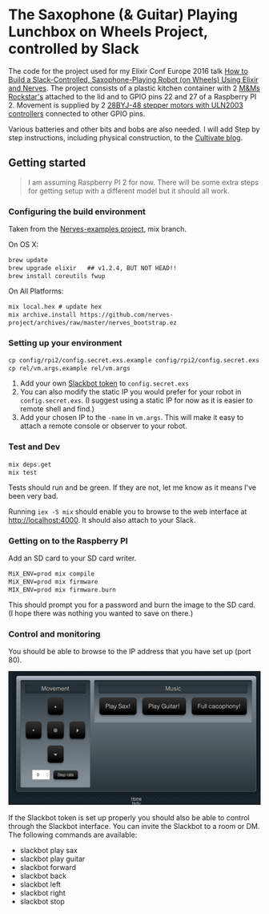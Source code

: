 # The Saxophone (& Guitar) Playing Lunchbox on Wheels Project, controlled by Slack


The code for the project used for my Elixir Conf Europe 2016 talk [How to Build a Slack-Controlled, Saxophone-Playing Robot (on Wheels) Using Elixir and Nerves](http://www.elixirconf.eu/elixirconf2016/paul-wilson). The project consists of a plastic kitchen container with 2 [M&Ms Rockstar's](http://www.amazon.com/dp/B0188HWRIE) attached to the lid and to GPIO pins 22 and 27 of a Raspberry PI 2.  Movement is supplied by 2 [28BYJ-48 stepper motors with ULN2003 controllers](https://www.amazon.co.uk/4-Phase-5-Wire-Electric-28BYJ-48-ULN2003/dp/B00DGNO6PI) connected to other GPIO pins.

Various batteries and other bits and bobs are also needed. I will add Step by step instructions, including physical construction, to the [Cultivate blog](http://cultivateq.com/posts).


## Getting started

> I am assuming Raspberry PI 2 for now. There will be some extra steps for getting setup with a different model but it should all work.

### Configuring the build environment

Taken from the [Nerves-examples project](https://github.com/nerves-project/nerves-examples/tree/mix), mix branch.

On OS X:

```
brew update
brew upgrade elixir   ## v1.2.4, BUT NOT HEAD!!
brew install coreutils fwup
```

On All Platforms:

```
mix local.hex # update hex
mix archive.install https://github.com/nerves-project/archives/raw/master/nerves_bootstrap.ez
```


### Setting up your environment

```
cp config/rpi2/config.secret.exs.example config/rpi2/config.secret.exs
cp rel/vm.args.example rel/vm.args
```

1. Add your own [Slackbot token](https://get.slack.help/hc/en-us/articles/215770388-Creating-and-Regenerating-API-Tokens) to `config.secret.exs`
1. You can also modify the static IP you would prefer for your robot in `config.secret.exs`.  (I suggest using a static IP for now as it is easier to remote shell and find.)
1. Add your chosen IP to the `-name` in `vm.args`. This will make it easy to attach a remote console or observer to your robot.

### Test and Dev

```
mix deps.get
mix test
```

Tests should run and be green. If they are not, let me know as it means I've been very bad.

Running `iex -S mix` should enable you to browse to the web interface at [http://localhost:4000](http://localhost:4000). It should also attach to your Slack.

### Getting on to the Raspberry PI

Add an SD card to your SD card writer.

```
MiX_ENV=prod mix compile
MiX_ENV=prod mix firmware
MIX_ENV=prod mix firmware.burn
```

This should prompt you for a password and burn the image to the SD card. (I hope there was nothing you wanted to save on there.)

### Control and monitoring

You should be able to browse to the IP address that you have set up (port 80).

![Web interface](control.png)

If the Slackbot token is set up properly you should also be able to control through the Slackbot interface. You can invite the Slackbot to a room or DM. The following commands are available:

* slackbot play sax
* slackbot play guitar
* slackbot forward
* slackbot back
* slackbot left
* slackbot right
* slackbot stop
